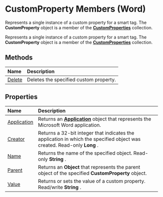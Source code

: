
# CustomProperty Members (Word)
Represents a single instance of a custom property for a smart tag. The  **CustomProperty** object is a member of the **[CustomProperties](8b4248a1-7e1f-dbbd-37ab-f52a2d1ee505.md)** collection.

Represents a single instance of a custom property for a smart tag. The  **CustomProperty** object is a member of the **[CustomProperties](8b4248a1-7e1f-dbbd-37ab-f52a2d1ee505.md)** collection.


## Methods



|**Name**|**Description**|
|:-----|:-----|
|[Delete](9cceabf4-4df6-5a87-1e9f-0200787b770f.md)|Deletes the specified custom property.|

## Properties



|**Name**|**Description**|
|:-----|:-----|
|[Application](8d346e67-422c-c667-d1f2-a884a175bbf6.md)|Returns an  **[Application](d1cf6f8f-4e88-bf01-93b4-90a83f79cb44.md)** object that represents the Microsoft Word application.|
|[Creator](8898b8e1-d899-6ff1-54d8-10ec15fece06.md)|Returns a 32-bit integer that indicates the application in which the specified object was created. Read-only  **Long** .|
|[Name](23466541-295f-637f-3a92-3aaf1c04b397.md)|Returns the name of the specified object. Read-only  **String** .|
|[Parent](132addb3-7981-f26c-b5e6-dfd48a4eab15.md)|Returns an  **Object** that represents the parent object of the specified **CustomProperty** object.|
|[Value](3ad75a36-7e43-ea4a-9fba-04911c9fbaaa.md)|Returns or sets the value of a custom property. Read/write  **String** .|
